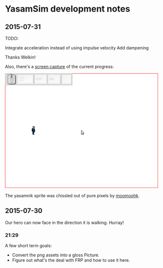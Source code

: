 # YasamSim development notes

## 2015-07-31

TODO:

Integrate acceleration instead of using impulse velocity
Add dampening

Thanks Welkin!

Also, there's a [screen capture][yasamsim_2015_07_31] of the current progress:

![YasamSim 2015-07-31][yasamsim_2015_07_31]

The yasamnik sprite was chissled out of pure pixels by [moomoohk].

## 2015-07-30

Our hero can now face in the direction it is walking. Hurray!

### 21:29

A few short term goals:

* Convert the png assets into a gloss Picture.
* Figure out what's the deal with FRP and how to use it here.

[yasamsim_2015_07_31]: </yasamsim-2015-07-31.gif>
[moomoohk]: <https://moomoohk.github.io/>
